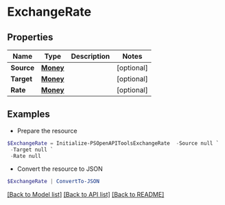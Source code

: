 # ExchangeRate
## Properties

Name | Type | Description | Notes
------------ | ------------- | ------------- | -------------
**Source** | [**Money**](Money.md) |  | [optional] 
**Target** | [**Money**](Money.md) |  | [optional] 
**Rate** | [**Money**](Money.md) |  | [optional] 

## Examples

- Prepare the resource
```powershell
$ExchangeRate = Initialize-PSOpenAPIToolsExchangeRate  -Source null `
 -Target null `
 -Rate null
```

- Convert the resource to JSON
```powershell
$ExchangeRate | ConvertTo-JSON
```

[[Back to Model list]](../README.md#documentation-for-models) [[Back to API list]](../README.md#documentation-for-api-endpoints) [[Back to README]](../README.md)

